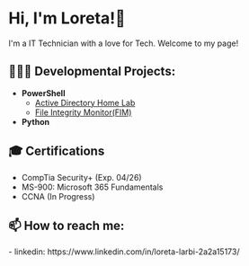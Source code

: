 <h1>Hi, I'm Loreta!👋 </h2>

I'm a IT Technician with a love for Tech. Welcome to my page!

<h2>👨‍💻🌱 Developmental Projects:</h2>

- <b>PowerShell</b>
  - [Active Directory Home Lab](https://github.com/Larbi3/ActiveDirectoryLab)
  - [File Integrity Monitor(FIM)](https://github.com/Larbi3/PowerShell-FIM)
- <b>Python</b>

<h2>🎓 Certifications</h2>

- CompTia Security+ (Exp. 04/26)
- MS-900: Microsoft 365 Fundamentals
- CCNA (In Progress)


<h2>  📫 How to reach me:</h2>
- linkedin: https://www.linkedin.com/in/loreta-larbi-2a2a15173/


